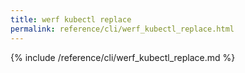 ```yaml
---
title: werf kubectl replace
permalink: reference/cli/werf_kubectl_replace.html
---
```


{% include /reference/cli/werf_kubectl_replace.md %}

